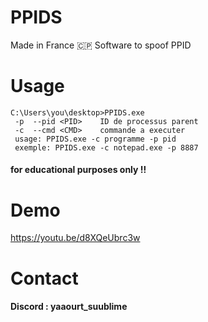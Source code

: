 # PPIDS
Made in France 🇨🇵
Software to spoof PPID

 # Usage
```
C:\Users\you\desktop>PPIDS.exe
 -p  --pid <PID>    ID de processus parent
 -c  --cmd <CMD>    commande a executer
 usage: PPIDS.exe -c programme -p pid
 exemple: PPIDS.exe -c notepad.exe -p 8887
```

#### for educational purposes only !!
# Demo
https://youtu.be/d8XQeUbrc3w

# Contact
#### Discord : yaaourt_suublime
